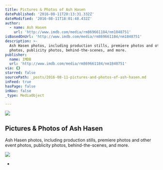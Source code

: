 ```yaml
---
title: Pictures & Photos of Ash Hasen
datePublished: '2016-08-11T20:13:31.332Z'
dateModified: '2016-08-11T18:01:48.432Z'
author:
  - name: Ash Hasen
    url: 'http://www.imdb.com/media/rm869661184/nm1848751'
isBasedOnUrl: 'http://www.imdb.com/media/rm869661184/nm1848751'
description: >-
  Ash Hasen photos, including production stills, premiere photos and other event
  photos, publicity photos, behind-the-scenes, and more.
publisher:
  name: IMDB
  url: 'http://www.imdb.com/media/rm869661184/nm1848751'
via: {}
starred: false
sourcePath: _posts/2016-08-11-pictures-and-photos-of-ash-hasen.md
inFeed: true
hasPage: false
inNav: false
_type: MediaObject

---
```

<article style=""><img src="http://ia.media-imdb.com/images/M/MV5BMjMyMzg0NDI2Ml5BMl5BanBnXkFtZTgwMTgyODk5MjE@._V1_UY1200_CR2685,0,630,1200_AL_.jpg" /><h1>Pictures &amp; Photos of Ash Hasen</h1><p>Ash Hasen photos, including production stills, premiere photos and other event photos, publicity photos, behind-the-scenes, and more.</p></article>

![](https://the-grid-user-content.s3-us-west-2.amazonaws.com/66ac80ed-e0d5-4f51-a577-629d77994302.jpg)

*